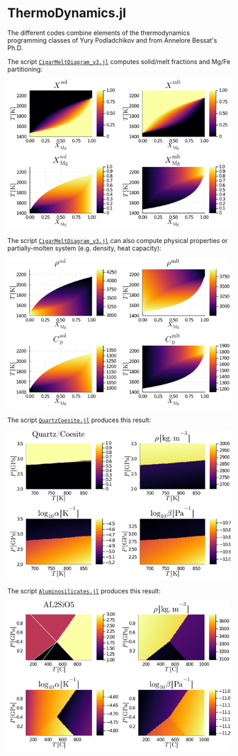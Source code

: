 # ThermoDynamics.jl

The different codes combine elements of the thermodynamics programming classes of Yury Podladchikov and from Annelore Bessat's Ph.D.

The script [`CigarMeltDiagram_v3.jl`](CigarMeltDiagram_v3.jl) computes solid/melt fractions and Mg/Fe partitioning:

![](/images/0_TD_Cigar1.png)

The script [`CigarMeltDiagram_v3.jl`](CigarMeltDiagram_v3.jl) can also compute physical properties or partially-molten system (e.g. density, heat capacity):

![](/images/0_TD_Cigar2.png)

The script [`QuartzCoesite.jl`](QuartzCoesite.jl) produces this result:

![](/images/1_TD_QuartzCoesite.png)

The script [`Aluminosilicates.jl`](Aluminosilicates.jl) produces this result:

![](/images/2_TD_Aluminosilicates.png)

